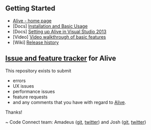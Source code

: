 ## Getting Started

- [Alive - home page](http://comealive.io/)
- [Docs] [Installation and Basic Usage](http://comealive.io/Docs/Basics)
- [Docs] [Setting up Alive in Visual Studio 2013](http://comealive.io/Docs/VS2013)
- [Video] [Video walkthrough of basic features](https://youtu.be/wIvrchnMW8k)
- [Wiki] [Release history](https://github.com/CodeConnect/AliveFeedback/wiki)

## [Issue and feature tracker](https://github.com/CodeConnect/AliveFeedback/issues) for Alive

This repository exists to submit 
- errors
- UX issues
- performance issues
- feature requests
- and any comments
that you have with regard to [Alive](http://comealive.io/).


Thanks!

~ Code Connect team:
Amadeus ([git](https://github.com/AmadeusW), [twitter](https://twitter.com/HiAmadeus)) and Josh ([git](https://github.com/JoshVarty), [twitter](https://twitter.com/ThisIsJoshVarty))

